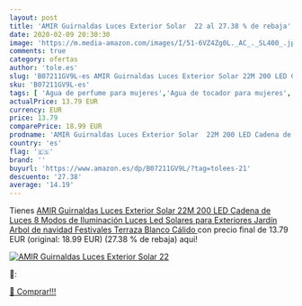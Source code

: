 ```yaml
---
layout: post
title: 'AMIR Guirnaldas Luces Exterior Solar  22 al 27.38 % de rebaja'
date: 2020-02-09 20:30:30
image: 'https://m.media-amazon.com/images/I/51-6VZ4Zg0L._AC_._SL400_.jpg'
comments: true
category: ofertas
author: 'tole.es'
slug: 'B07211GV9L-es AMIR Guirnaldas Luces Exterior Solar 22M 200 LED Cadena de...'
sku: 'B07211GV9L-es'
tags: [ 'Agua de perfume para mujeres','Agua de tocador para mujeres','Almacenaje de adornos festivos','Almacenamiento y organización','Belleza','Fragancias para mujeres','Hogar y cocina','Instrumentos de percusión para niños','Instrumentos musicales para niños','Juguetes','Juguetes electrónicos','Juguetes y juegos','Perfumes y fragancias','Productos para el cuidado de la piel','Sets y juegos para el cuidado de la piel','Videojuegos para niños','navidad', ]
actualPrice: 13.79 EUR
currency: EUR
price: 13.79
comparePrice: 18.99 EUR
prodname: 'AMIR Guirnaldas Luces Exterior Solar  22M 200 LED Cadena de Luces  8 Modos de Iluminación  Luces Led Solares para Exteriores  Jardín  Arbol de navidad  Festivales  Terraza  Blanco Cálido '
country: 'es'
flag: '🇪🇸'
brand: ''
buyurl: 'https://www.amazon.es/dp/B07211GV9L/?tag=tolees-21'
descuento: '27.38'
average: '14.19'
---
```


Tienes [AMIR Guirnaldas Luces Exterior Solar  22M 200 LED Cadena de Luces  8 Modos de Iluminación  Luces Led Solares para Exteriores  Jardín  Arbol de navidad  Festivales  Terraza  Blanco Cálido ](https://www.amazon.es/dp/B07211GV9L/?tag=tolees-21) con precio final de  13.79 EUR (original: 18.99 EUR) (27.38 %  de rebaja) aqui!

[![AMIR Guirnaldas Luces Exterior Solar  22](https://m.media-amazon.com/images/I/51-6VZ4Zg0L._AC_._SL400_.jpg)](https://www.amazon.es/dp/B07211GV9L/?tag=tolees-21)

🔎:


[🛒 Comprar!!!](https://www.amazon.es/dp/B07211GV9L/?tag=tolees-21)
